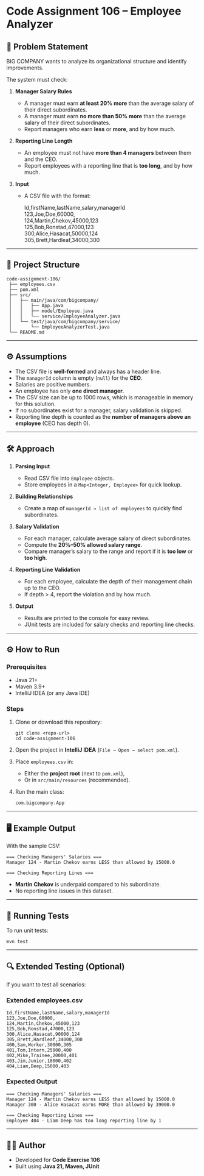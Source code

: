 # Code Assignment 106 – Employee Analyzer

## 📌 Problem Statement
BIG COMPANY wants to analyze its organizational structure and identify improvements.

The system must check:

1. **Manager Salary Rules**
   - A manager must earn **at least 20% more** than the average salary of their direct subordinates.
   - A manager must earn **no more than 50% more** than the average salary of their direct subordinates.
   - Report managers who earn **less** or **more**, and by how much.

2. **Reporting Line Length**
   - An employee must not have **more than 4 managers** between them and the CEO.
   - Report employees with a reporting line that is **too long**, and by how much.

3. **Input**
   - A CSV file with the format:

        Id,firstName,lastName,salary,managerId  
        123,Joe,Doe,60000,  
        124,Martin,Chekov,45000,123  
        125,Bob,Ronstad,47000,123  
        300,Alice,Hasacat,50000,124  
        305,Brett,Hardleaf,34000,300  

---

## 📂 Project Structure

    code-assignment-106/
     ├── employees.csv
     ├── pom.xml
     ├── src/
     │   ├── main/java/com/bigcompany/
     │   │   ├── App.java
     │   │   ├── model/Employee.java
     │   │   └── service/EmployeeAnalyzer.java
     │   └── test/java/com/bigcompany/service/
     │       └── EmployeeAnalyzerTest.java
     └── README.md

---

## ⚙️ Assumptions
- The CSV file is **well-formed** and always has a header line.
- The `managerId` column is empty (`null`) for the **CEO**.
- Salaries are positive numbers.
- An employee has only **one direct manager**.
- The CSV size can be up to 1000 rows, which is manageable in memory for this solution.
- If no subordinates exist for a manager, salary validation is skipped.
- Reporting line depth is counted as the **number of managers above an employee** (CEO has depth 0).

---

## 🛠️ Approach
1. **Parsing Input**
   - Read CSV file into `Employee` objects.
   - Store employees in a `Map<Integer, Employee>` for quick lookup.

2. **Building Relationships**
   - Create a map of `managerId → list of employees` to quickly find subordinates.

3. **Salary Validation**
   - For each manager, calculate average salary of direct subordinates.
   - Compute the **20%–50% allowed salary range**.
   - Compare manager’s salary to the range and report if it is **too low** or **too high**.

4. **Reporting Line Validation**
   - For each employee, calculate the depth of their management chain up to the CEO.
   - If depth > 4, report the violation and by how much.

5. **Output**
   - Results are printed to the console for easy review.
   - JUnit tests are included for salary checks and reporting line checks.

---

## ⚙️ How to Run

### Prerequisites
- Java 21+
- Maven 3.9+
- IntelliJ IDEA (or any Java IDE)

### Steps
1. Clone or download this repository:

       git clone <repo-url>
       cd code-assignment-106

2. Open the project in **IntelliJ IDEA** (`File → Open → select pom.xml`).

3. Place `employees.csv` in:
   - Either the **project root** (next to `pom.xml`),  
   - Or in `src/main/resources` (recommended).

4. Run the main class:

       com.bigcompany.App

---

## 🖥️ Example Output
With the sample CSV:

    === Checking Managers' Salaries ===
    Manager 124 - Martin Chekov earns LESS than allowed by 15000.0

    === Checking Reporting Lines ===

- **Martin Chekov** is underpaid compared to his subordinate.
- No reporting line issues in this dataset.

---

## 🧪 Running Tests
To run unit tests:

    mvn test

---

## 🔍 Extended Testing (Optional)
If you want to test all scenarios:

### Extended employees.csv

    Id,firstName,lastName,salary,managerId
    123,Joe,Doe,60000,
    124,Martin,Chekov,45000,123
    125,Bob,Ronstad,47000,123
    300,Alice,Hasacat,90000,124
    305,Brett,Hardleaf,34000,300
    400,Sam,Worker,30000,305
    401,Tom,Intern,25000,400
    402,Mike,Trainee,20000,401
    403,Jim,Junior,18000,402
    404,Liam,Deep,15000,403

### Expected Output

    === Checking Managers' Salaries ===
    Manager 124 - Martin Chekov earns LESS than allowed by 15000.0
    Manager 300 - Alice Hasacat earns MORE than allowed by 39000.0

    === Checking Reporting Lines ===
    Employee 404 - Liam Deep has too long reporting line by 1

---

## 👨‍💻 Author
- Developed for **Code Exercise 106**
- Built using **Java 21, Maven, JUnit**
